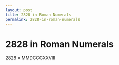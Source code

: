 ```yaml
---
layout: post
title: 2828 in Roman Numerals
permalink: 2828-in-roman-numerals
---
```


# 2828 in Roman Numerals

2828 = MMDCCCXXVIII

